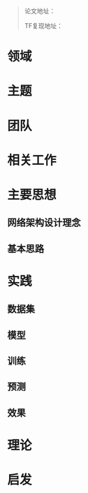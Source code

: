 > 论文地址： 
>
> TF复现地址：

# 领域

# 主题

# 团队

# 相关工作

# 主要思想

## 网络架构设计理念

## 基本思路

# 实践

## 数据集

## 模型

## 训练

## 预测

## 效果

# 理论

# 启发
